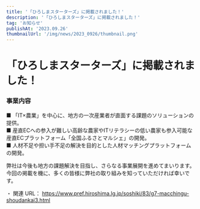 ```yaml
---
title: '「ひろしまスターターズ」に掲載されました！'
description: '「ひろしまスターターズ」に掲載されました！'
tag: 'お知らせ'
publishAt: '2023.09.26'
thumbnailUrl: '/img/news/2023_0926/thumbnail.png'
---
```


# 「ひろしまスターターズ」に掲載されました！

### 事業内容

■ 「IT×農業」を中心に、地方の一次産業者が直面する課題のソリューションの提供。  
■ 産直ECへの参入が難しい高齢な農家やITリテラシーの低い農家も参入可能な産直ECプラットフォーム「全国ふるさとマルシェ」の開発。  
■ 人材不足や担い手不足の解決を目的とした人材マッチングプラットフォームの開発。

弊社は今後も地方の課題解決を目指し、さらなる事業展開を進めてまいります。今回の掲載を機に、多くの皆様に弊社の取り組みを知っていただければ幸いです。

・ 関連 URL： https://www.pref.hiroshima.lg.jp/soshiki/83/g7-macchingu-shoudankai3.html
